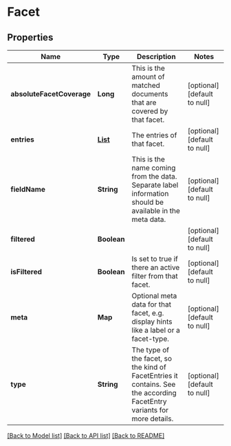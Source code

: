 # Facet
## Properties

| Name | Type | Description | Notes |
|------------ | ------------- | ------------- | -------------|
| **absoluteFacetCoverage** | **Long** | This is the amount of matched documents that are covered by that facet. | [optional] [default to null] |
| **entries** | [**List**](FacetEntry.md) | The entries of that facet. | [optional] [default to null] |
| **fieldName** | **String** | This is the name coming from the data. Separate label information should be available in the meta data. | [optional] [default to null] |
| **filtered** | **Boolean** |  | [optional] [default to null] |
| **isFiltered** | **Boolean** | Is set to true if there an active filter from that facet. | [optional] [default to null] |
| **meta** | **Map** | Optional meta data for that facet, e.g. display hints like a label or a facet-type. | [optional] [default to null] |
| **type** | **String** | The type of the facet, so the kind of FacetEntries it contains. See the according FacetEntry variants for more details. | [optional] [default to null] |

[[Back to Model list]](../index.md#documentation-for-models) [[Back to API list]](../index.md#documentation-for-api-endpoints) [[Back to README]](../index.md)

